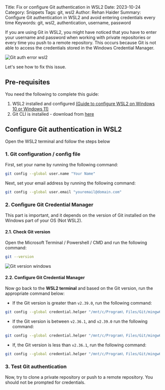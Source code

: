 Title: Fix or configure Git authentication in WSL2
Date: 2023-10-24
Category: Snippets
Tags: git, wsl2
Author: Rehan Haider
Summary: Configure Git authentication in WSL2 and avoid entering credentials every time
Keywords: git, wsl2, authentication, username, password


If you are using Git in WSL2, you might have noticed that you have to enter your username and password when working with private repositories or every time you push to a remote repository. This occurs because Git is not able to access the credentials stored in the Windows Credential Manager.

![Git auth error wsl2]({static}/images/99999954-01-git-auth-error.png)



Let's see how to fix this issue.

## Pre-requisites

You need the following to complete this guide:

1. WSL2 installed and configured [(Guide to configure WSL2 on Windows 10 or Windows 11)]({filename}99999965-install-wsl2.md)
2. Git CLI is installed - download from [here](https://git-scm.com/downloads)


## Configure Git authentication in WSL2

Open the WSL2 terminal and follow the steps below

### 1. Git configuration / config file

First, set your name by running the following command:

```bash
git config --global user.name "Your Name"
```

Next, set your email address by running the following command:

```bash
git config --global user.email "youremail@domain.com"
```

### 2. Configure Git Credential Manager

This part is important, and it depends on the version of Git installed on the Windows part of your OS (Not WSL2).

#### 2.1. Check Git version

Open the Microsoft Terminal / Powershell / CMD and run the following command:

```bash
git --version
```

![Git version windows]({static}/images/99999954-02-git-version-windows.png)


#### 2.2. Configure Git Credential Manager

Now go back to the **WSL2 terminal** and based on the Git version, run the appropriate command below:

* If the Git version is greater than `v2.39.0`, run the following command:

```bash
git config --global credential.helper "/mnt/c/Program\ Files/Git/mingw64/bin/git-credential-manager.exe"
```

* If the Git version is between `v2.36.1`, and `v2.39.0` run the following command:

```bash
git config --global credential.helper "/mnt/c/Program\ Files/Git/mingw64/libexec/git-core/git-credential-manager.exe"
```

* If, the Git version is less than `v2.36.1`, run the following command:

```bash
git config --global credential.helper "/mnt/c/Program\ Files/Git/mingw64/bin/git-credential-manager-core.exe"
```

### 3. Test Git authentication

Now, try to clone a private repository or push to a remote repository. You should not be prompted for credentials.